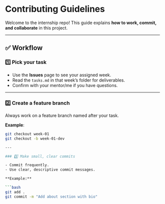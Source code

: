 # Contributing Guidelines

Welcome to the internship repo! This guide explains **how to work, commit, and collaborate** in this project.

---

## ✅ Workflow

### 1️⃣ Pick your task
- Use the **Issues** page to see your assigned week.
- Read the `tasks.md` in that week’s folder for deliverables.
- Confirm with your mentor/me if you have questions.

---

### 2️⃣ Create a feature branch
Always work on a feature branch named after your task.

**Example**:
```bash
git checkout week-01
git checkout -b week-01-dev

---

### 3️⃣ Make small, clear commits

- Commit frequently.
- Use clear, descriptive commit messages.

**Example:**

```bash
git add .
git commit -m "Add about section with bio"


